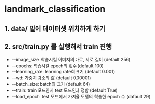 # landmark_classification

## 1. data/ 밑에 데이터셋 위치하게 하기
## 2. src/train.py 를 실행해서 train 진행

  * --image_size: 학습시킬 이미지의 가로, 세로 길이 (default 256)	
  * --epochs: 학습시킬 epoch의 횟수 (default 100)
  * --learning_rate: learning rate희 크기 (default 0.001)
  * --wd: 가중치 감소의 값 (default 0.00001)
  * --batch_size: batch의 크기 (default 64)
  * --train: train 모드인지 test 모드인지 정함 (default True)
  * --load_epoch: test 모드에서 가져올 모델의 학습한 epoch 수 (dafault 29)
